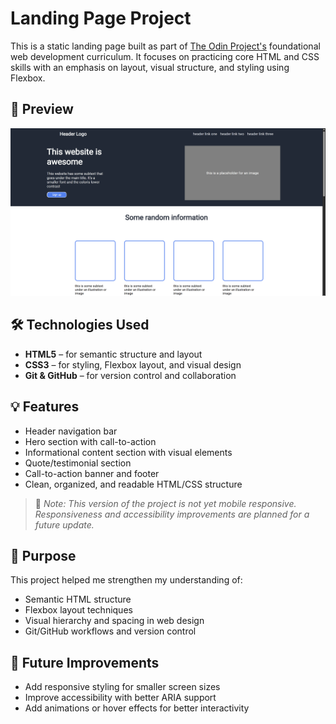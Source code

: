 # Landing Page Project

This is a static landing page built as part of [The Odin Project's](https://www.theodinproject.com/) foundational web development curriculum. It focuses on practicing core HTML and CSS skills with an emphasis on layout, visual structure, and styling using Flexbox.

## 📸 Preview

![Landing Page Screenshot](./landing-page.png)  

## 🛠 Technologies Used

- **HTML5** – for semantic structure and layout
- **CSS3** – for styling, Flexbox layout, and visual design
- **Git & GitHub** – for version control and collaboration

## 💡 Features

- Header navigation bar
- Hero section with call-to-action
- Informational content section with visual elements
- Quote/testimonial section
- Call-to-action banner and footer
- Clean, organized, and readable HTML/CSS structure

> 📌 _Note: This version of the project is not yet mobile responsive. Responsiveness and accessibility improvements are planned for a future update._

## 🎯 Purpose

This project helped me strengthen my understanding of:
- Semantic HTML structure
- Flexbox layout techniques
- Visual hierarchy and spacing in web design
- Git/GitHub workflows and version control

## 🚀 Future Improvements

- Add responsive styling for smaller screen sizes
- Improve accessibility with better ARIA support
- Add animations or hover effects for better interactivity
